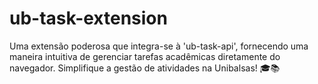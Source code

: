 # ub-task-extension
Uma extensão poderosa que integra-se à 'ub-task-api', fornecendo uma maneira intuitiva de gerenciar tarefas acadêmicas diretamente do navegador. Simplifique a gestão de atividades na Unibalsas! 🎓📚
